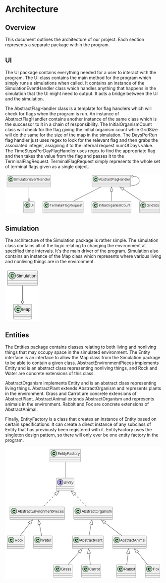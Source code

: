 # Architecture

## Overview

This document outlines the architecture of our project. Each section represents a separate package within the program.

## UI

The UI package contains everything needed for a user to interact with the program. The UI class contains the main method for the program which simply runs a simulations when called. It contains an instance of the SimulationEventHandler class which handles anything that happens in the simulation that the UI might need to output. It acts a bridge between the UI and the simulation.

The AbstractFlagHandler class is a template for flag handlers which will check for flags when the program is run. An instance of AbstractFlagHandler contains another instance of the same class which is the successor to it in a chain of responsibility. The InitialOrganismCount class will check for the flag giving the initial organism count while GridSize will do the same for the size of the map in the simulation. The DaysPerRun flag handler just uses regex to look for the relevant flag and then grabs the associated integer, assigning it to the internal request numOfDays value.
The TimeStepsPerDayFlagHandler uses regex to find the appropriate flag and then takes the value from the flag and passes it to the TerminalFlagRequest.
TerminalFlagRequest simply represents the whole set of terminal flags given as a single object.

![UI](./UMLdiagrams/UI.png)

## Simulation

The architecture of the Simulation package is rather simple. The simulation class contains all of the logic relating to changing the environment at specified time intervals. It's the main driver of the program. Simulation also contains an instance of the Map class which represents where various living and nonliving things are in the environment.

![Simulation](./UMLdiagrams/simulation.png)

## Entities

The Entities package contains classes relating to both living and nonliving things that may occupy space in the simulated environment. The Entity interface is an interface to allow the Map class from the Simulation package to be able to contain a given class. AbstractEnvironmentPieces implements Entity and is an abstract class representing nonliving things, and Rock and Water are concrete extensions of this class.

AbstractOrganism implements Entity and is an abstract class representing living things. AbstractPlant extends AbstractOrganism and represents plants in the environment. Grass and Carrot are concrete extensions of AbstractPlant. AbstractAnimal extends AbstractOrganism and represents animals in the environment. Rabbit and Fox are concrete extensions of AbstractAnimal.

Finally, EntityFactory is a class that creates an instance of Entity based on certain specifications. It can create a direct instance of any subclass of Entity that has previously been registered with it. EntityFactory uses the singleton design pattern, so there will only ever be one entity factory in the program.

![Entities](./UMLdiagrams/entities.png)
